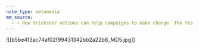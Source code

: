 ```yaml
---
note_type: metamedia
mm_source:
  - - How trickster actions can help campaigns to make change  The Yes Men.md
---
```


![[b5be4f3ac74af02f99431342bb2a22b8_MD5.jpg]]


